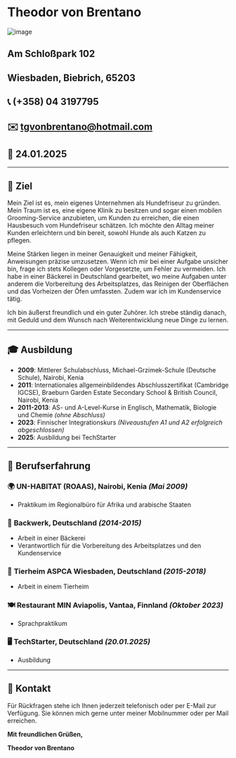 # Theodor von Brentano

![image](https://github.com/user-attachments/assets/95d3b471-b1bc-41f8-80a8-1afbc00b65bb)


## Am Schloßpark 102  
## Wiesbaden, Biebrich, 65203  
## 📞 (+358) 04 3197795  
## ✉️ [tgvonbrentano@hotmail.com](mailto:tgvonbrentano@hotmail.com)  
## 📅 24.01.2025

---

## 🎯 Ziel

Mein Ziel ist es, mein eigenes Unternehmen als Hundefriseur zu gründen. Mein Traum ist es, eine eigene Klinik zu besitzen und sogar einen mobilen Grooming-Service anzubieten, um Kunden zu erreichen, die einen Hausbesuch vom Hundefriseur schätzen. Ich möchte den Alltag meiner Kunden erleichtern und bin bereit, sowohl Hunde als auch Katzen zu pflegen.

Meine Stärken liegen in meiner Genauigkeit und meiner Fähigkeit, Anweisungen präzise umzusetzen. Wenn ich mir bei einer Aufgabe unsicher bin, frage ich stets Kollegen oder Vorgesetzte, um Fehler zu vermeiden. Ich habe in einer Bäckerei in Deutschland gearbeitet, wo meine Aufgaben unter anderem die Vorbereitung des Arbeitsplatzes, das Reinigen der Oberflächen und das Vorheizen der Öfen umfassten. Zudem war ich im Kundenservice tätig.

Ich bin äußerst freundlich und ein guter Zuhörer. Ich strebe ständig danach, mit Geduld und dem Wunsch nach Weiterentwicklung neue Dinge zu lernen.

---

## 🎓 Ausbildung

- **2009**: Mittlerer Schulabschluss, Michael-Grzimek-Schule (Deutsche Schule), Nairobi, Kenia  
- **2011**: Internationales allgemeinbildendes Abschlusszertifikat (Cambridge IGCSE), Braeburn Garden Estate Secondary School & British Council, Nairobi, Kenia  
- **2011-2013**: AS- und A-Level-Kurse in Englisch, Mathematik, Biologie und Chemie *(ohne Abschluss)*  
- **2023**: Finnischer Integrationskurs *(Niveaustufen A1 und A2 erfolgreich abgeschlossen)*  
- **2025**: Ausbildung bei TechStarter
---

## 💼 Berufserfahrung

### 🌍 **UN-HABITAT (ROAAS), Nairobi, Kenia** *(Mai 2009)*
- Praktikum im Regionalbüro für Afrika und arabische Staaten  

### 🍞 **Backwerk, Deutschland** *(2014-2015)*
- Arbeit in einer Bäckerei  
- Verantwortlich für die Vorbereitung des Arbeitsplatzes und den Kundenservice  

### 🐾 **Tierheim ASPCA Wiesbaden, Deutschland** *(2015-2018)*
- Arbeit in einem Tierheim  

### 🍽️ **Restaurant MIN Aviapolis, Vantaa, Finnland** *(Oktober 2023)*
- Sprachpraktikum

### 🖥️ **TechStarter, Deutschland** *(20.01.2025)*
- Ausbildung

---

## 📩 Kontakt  

Für Rückfragen stehe ich Ihnen jederzeit telefonisch oder per E-Mail zur Verfügung. Sie können mich gerne unter meiner Mobilnummer oder per Mail erreichen.


**Mit freundlichen Grüßen,**  

**Theodor von Brentano**

